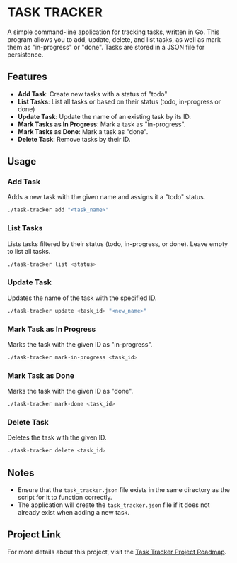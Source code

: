 # TASK TRACKER

A simple command-line application for tracking tasks, written in Go. This program allows you to add, update, delete, and list tasks, as well as mark them as "in-progress" or "done". Tasks are stored in a JSON file for persistence.

## Features

- **Add Task**: Create new tasks with a status of "todo"
- **List Tasks**:  List all tasks or based on their status (todo, in-progress or done)
- **Update Task**:  Update the name of an existing task by its ID.
- **Mark Tasks as In Progress**: Mark a task as "in-progress".
- **Mark Tasks as Done**: Mark a task as "done".
- **Delete Task**: Remove tasks by their ID.

## Usage

### Add Task

Adds a new task with the given name and assigns it a "todo" status.

```bash
./task-tracker add "<task_name>"
```

### List Tasks

Lists tasks filtered by their status (todo, in-progress, or done). Leave <status> empty to list all tasks.

```bash
./task-tracker list <status>
```

### Update Task

Updates the name of the task with the specified ID.

```bash
./task-tracker update <task_id> "<new_name>"
```

### Mark Task as In Progress

Marks the task with the given ID as "in-progress".

```bash
./task-tracker mark-in-progress <task_id>
```

### Mark Task as Done

Marks the task with the given ID as "done".

```bash
./task-tracker mark-done <task_id>
```

###  Delete Task

Deletes the task with the given ID.

```bash
./task-tracker delete <task_id>
```

## Notes

- Ensure that the `task_tracker.json` file exists in the same directory as the script for it to function correctly.
- The application will create the `task_tracker.json` file if it does not already exist when adding a new task.

## Project Link

For more details about this project, visit the [Task Tracker Project Roadmap](https://roadmap.sh/projects/task-tracker).